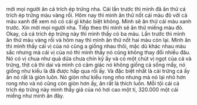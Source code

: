mời mọi người ăn cá trích ép trứng nha. Cái lần trước thì mình đã ăn thử cá trích ép trứng màu vàng rồi. Hôm nay thì mình ăn thử nốt cái màu đỏ với cả màu xanh để xem nó có cái gì khác biệt không. Mình sẽ ăn thử cái màu xanh trước. Xin mời mọi người nha. Tiếp theo thì mình sẽ ăn thử miếng màu đỏ. Okay, cả cá trích ép trứng này thì mình thấy có ba màu. Lần trước thì mình ăn thử màu vàng rồi và hôm nay thì mình ăn thử nốt hai màu còn lại. Mình ăn thì mình thấy cái vị của nó cũng a giống nhau thôi, mặc dù khác nhau màu sắc nhưng mà cái vị của nó thì mình thấy nó cũng không thay đổi nhiều đâu. Nó có vị chua như quả dứa chưa chín kỹ ấy và có một chút vị ngọt của cá và trứng, thịt cá thì dai và mình có cảm giác nó không giống cá sống mấy, nó giống như kiểu là đã được hấp qua rồi ấy. Và đặc biệt nhất là cái trứng cá ấy ăn nó rất là giòn luôn. Nó giòn như kiểu rong nho nhưng mà nó lại nhỏ hơn rong nho và nó cũng còn giòn hơn ấy, ăn rất là thích luôn. Mỗi tội cái cá trích ép trứng này mình thấy giá của nó hơi cao một tí, 320.000 một cái miếng như mình ăn đây.